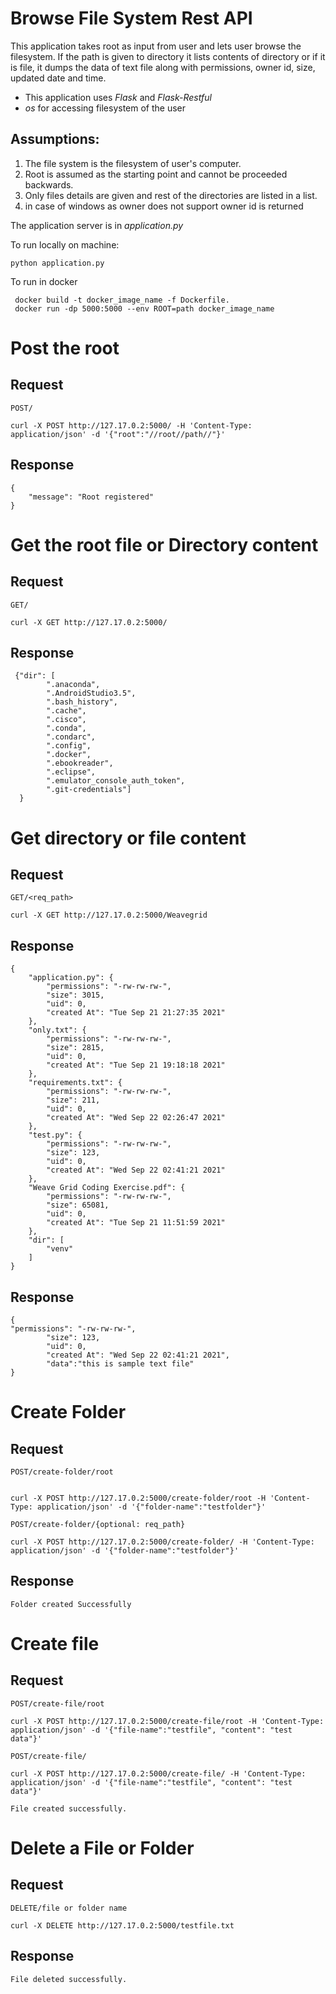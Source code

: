 # Browse File System Rest API

This application takes root as input from user
and lets user browse the filesystem. If the path is given to directory 
it lists contents of directory or if it is file, it dumps the data of text file along with permissions, owner id, size, updated date and time.


* This application uses *Flask* and *Flask-Restful* 
* *os* for accessing filesystem of the user

## Assumptions:
1. The file system is the filesystem of user's computer.
2. Root is assumed as the starting point and cannot be proceeded backwards. 
3. Only files details are given and rest of the directories are listed in a list.
4. in case of windows as owner does not support owner id is returned



The application server is in *application.py*

To run locally on machine:
```
python application.py
```

To run in docker 
```
 docker build -t docker_image_name -f Dockerfile.
 docker run -dp 5000:5000 --env ROOT=path docker_image_name
```
 


# Post the root

## Request

`POST/`

```
curl -X POST http://127.17.0.2:5000/ -H 'Content-Type: application/json' -d '{"root":"//root//path//"}'
```
## Response
```
{
    "message": "Root registered"
}
```



# Get the root file or Directory content
## Request

`GET/`
```
curl -X GET http://127.17.0.2:5000/
```
## Response
```
 {"dir": [
        ".anaconda",
        ".AndroidStudio3.5",
        ".bash_history",
        ".cache",
        ".cisco",
        ".conda",
        ".condarc",
        ".config",
        ".docker",
        ".ebookreader",
        ".eclipse",
        ".emulator_console_auth_token",
        ".git-credentials"]
  }
```

# Get directory or file content
## Request

`GET/<req_path>`

```
curl -X GET http://127.17.0.2:5000/Weavegrid

```

## Response
```
{
    "application.py": {
        "permissions": "-rw-rw-rw-",
        "size": 3015,
        "uid": 0,
        "created At": "Tue Sep 21 21:27:35 2021"
    },
    "only.txt": {
        "permissions": "-rw-rw-rw-",
        "size": 2815,
        "uid": 0,
        "created At": "Tue Sep 21 19:18:18 2021"
    },
    "requirements.txt": {
        "permissions": "-rw-rw-rw-",
        "size": 211,
        "uid": 0,
        "created At": "Wed Sep 22 02:26:47 2021"
    },
    "test.py": {
        "permissions": "-rw-rw-rw-",
        "size": 123,
        "uid": 0,
        "created At": "Wed Sep 22 02:41:21 2021"
    },
    "Weave Grid Coding Exercise.pdf": {
        "permissions": "-rw-rw-rw-",
        "size": 65081,
        "uid": 0,
        "created At": "Tue Sep 21 11:51:59 2021"
    },
    "dir": [
        "venv"
    ]
}
```

## Response
```
{
"permissions": "-rw-rw-rw-",
        "size": 123,
        "uid": 0,
        "created At": "Wed Sep 22 02:41:21 2021",
        "data":"this is sample text file"
}
```


# Create Folder
## Request

`POST/create-folder/root`

```

curl -X POST http://127.17.0.2:5000/create-folder/root -H 'Content-Type: application/json' -d '{"folder-name":"testfolder"}'

```
`POST/create-folder/{optional: req_path}`

```
curl -X POST http://127.17.0.2:5000/create-folder/ -H 'Content-Type: application/json' -d '{"folder-name":"testfolder"}'
```

## Response
```
Folder created Successfully
```


# Create file 
## Request

`POST/create-file/root`

```
curl -X POST http://127.17.0.2:5000/create-file/root -H 'Content-Type: application/json' -d '{"file-name":"testfile", "content": "test data"}'

```

`POST/create-file/`

```
curl -X POST http://127.17.0.2:5000/create-file/ -H 'Content-Type: application/json' -d '{"file-name":"testfile", "content": "test data"}'
```

```
File created successfully.
```


# Delete a File or Folder
## Request

`DELETE/file or folder name`

```
curl -X DELETE http://127.17.0.2:5000/testfile.txt

```
## Response
```
File deleted successfully.

```

